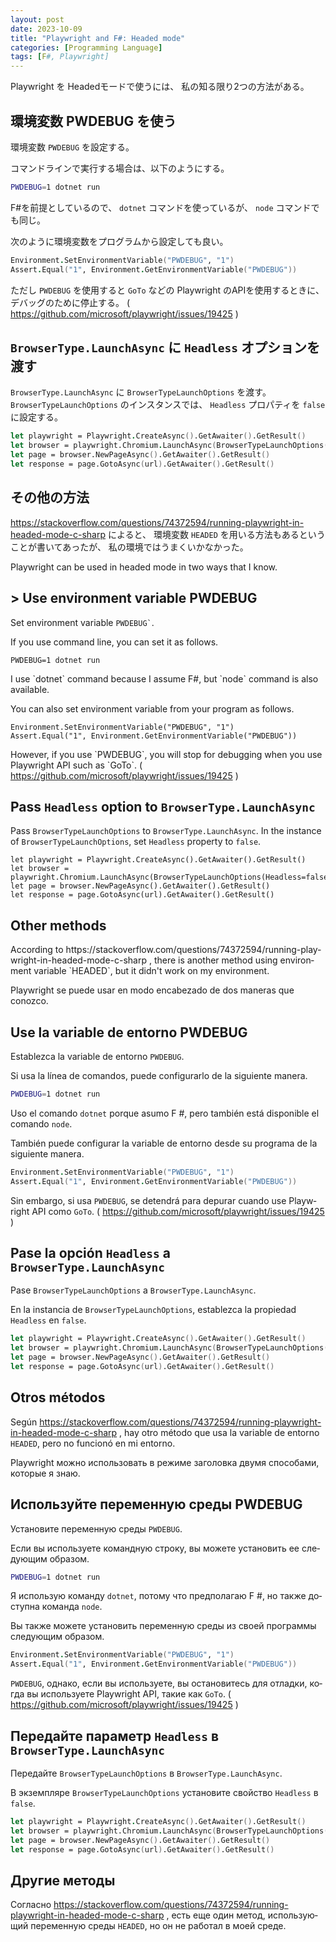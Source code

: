 ```yaml
---
layout: post
date: 2023-10-09
title: "Playwright and F#: Headed mode"
categories: [Programming Language]
tags: [F#, Playwright]
---
```


Playwright を Headedモードで使うには、 私の知る限り2つの方法がある。

## 環境変数 PWDEBUG を使う

環境変数 `PWDEBUG` を設定する。

コマンドラインで実行する場合は、以下のようにする。

```bash
PWDEBUG=1 dotnet run
```

F#を前提としているので、 `dotnet` コマンドを使っているが、 `node` コマンドでも同じ。

次のように環境変数をプログラムから設定しても良い。

```fsharp
Environment.SetEnvironmentVariable("PWDEBUG", "1")
Assert.Equal("1", Environment.GetEnvironmentVariable("PWDEBUG"))
```

ただし `PWDEBUG` を使用すると `GoTo` などの Playwright のAPIを使用するときに、
デバッグのために停止する。
( https://github.com/microsoft/playwright/issues/19425 )

## `BrowserType.LaunchAsync` に `Headless` オプションを渡す

`BrowserType.LaunchAsync` に `BrowserTypeLaunchOptions` を渡す。
`BrowserTypeLaunchOptions` のインスタンスでは、 `Headless` プロパティを `false` に設定する。

```fsharp
let playwright = Playwright.CreateAsync().GetAwaiter().GetResult()
let browser = playwright.Chromium.LaunchAsync(BrowserTypeLaunchOptions(Headless=false)).GetAwaiter().GetResult()
let page = browser.NewPageAsync().GetAwaiter().GetResult()
let response = page.GotoAsync(url).GetAwaiter().GetResult()
```

## その他の方法

https://stackoverflow.com/questions/74372594/running-playwright-in-headed-mode-c-sharp
によると、 環境変数 `HEADED` を用いる方法もあるということが書いてあったが、
私の環境ではうまくいかなかった。

<div lang="en">
<p>Playwright can be used in headed mode in two ways that I know.</p>
<h2>> Use environment variable PWDEBUG</h2
<p>Set environment variable <code>PWDEBUG`</code>.</p>
<p>If you use command line, you can set it as follows.</p>

<pre class="highlight language-bash"><code>PWDEBUG=1 dotnet run</code></pre>

<p>I use `dotnet` command because I assume F#, but `node` command is also available.</p>

<p>You can also set environment variable from your program as follows.</p>

<pre class="highlight language-fsharp"><code>Environment.SetEnvironmentVariable("PWDEBUG", "1")
Assert.Equal("1", Environment.GetEnvironmentVariable("PWDEBUG"))</code></pre>

<p>However, if you use `PWDEBUG`, you will stop for debugging when you use Playwright API such as `GoTo`.
( <a href="https://github.com/microsoft/playwright/issues/19425" rel="nofollow noopener noreferrer">https://github.com/microsoft/playwright/issues/19425</a> )</p>

<h2>Pass <code>Headless</code> option to <code>BrowserType.LaunchAsync</code></h2>

<p>Pass <code>BrowserTypeLaunchOptions</code> to <code>BrowserType.LaunchAsync</code>.
In the instance of <code>BrowserTypeLaunchOptions</code>, set <code>Headless</code> property to <code>false</code>.</p>

<pre class="highlight language-fsharp"><code>let playwright = Playwright.CreateAsync().GetAwaiter().GetResult()
let browser = playwright.Chromium.LaunchAsync(BrowserTypeLaunchOptions(Headless=false)).GetAwaiter().GetResult()
let page = browser.NewPageAsync().GetAwaiter().GetResult()
let response = page.GotoAsync(url).GetAwaiter().GetResult()</code></pre>

<h2>Other methods</h2>

<p>According to https://stackoverflow.com/questions/74372594/running-playwright-in-headed-mode-c-sharp ,
there is another method using environment variable `HEADED`, but it didn't work on my environment.</p>
</div>

<div lang="es">

Playwright se puede usar en modo encabezado de dos maneras que conozco.

## Use la variable de entorno PWDEBUG

Establezca la variable de entorno `PWDEBUG`.

Si usa la línea de comandos, puede configurarlo de la siguiente manera.

```bash
PWDEBUG=1 dotnet run
```

Uso el comando `dotnet` porque asumo F #, pero también está disponible el comando `node`.

También puede configurar la variable de entorno desde su programa de la siguiente manera.

```fsharp
Environment.SetEnvironmentVariable("PWDEBUG", "1")
Assert.Equal("1", Environment.GetEnvironmentVariable("PWDEBUG"))
```

Sin embargo, si usa `PWDEBUG`, se detendrá para depurar cuando use Playwright API como `GoTo`.
( https://github.com/microsoft/playwright/issues/19425 )

## Pase la opción `Headless` a `BrowserType.LaunchAsync`

Pase `BrowserTypeLaunchOptions` a `BrowserType.LaunchAsync`.

En la instancia de `BrowserTypeLaunchOptions`, establezca la propiedad `Headless` en `false`.

```fsharp
let playwright = Playwright.CreateAsync().GetAwaiter().GetResult()
let browser = playwright.Chromium.LaunchAsync(BrowserTypeLaunchOptions(Headless=false)).GetAwaiter().GetResult()
let page = browser.NewPageAsync().GetAwaiter().GetResult()
let response = page.GotoAsync(url).GetAwaiter().GetResult()
```

## Otros métodos

Según https://stackoverflow.com/questions/74372594/running-playwright-in-headed-mode-c-sharp ,
hay otro método que usa la variable de entorno `HEADED`, pero no funcionó en mi entorno.

</div>

<div lang="ru">

Playwright можно использовать в режиме заголовка двумя способами, которые я знаю.

## Используйте переменную среды PWDEBUG

Установите переменную среды `PWDEBUG`.

Если вы используете командную строку, вы можете установить ее следующим образом.

```bash
PWDEBUG=1 dotnet run
```

Я использую команду `dotnet`, потому что предполагаю F #, но также доступна команда `node`.

Вы также можете установить переменную среды из своей программы следующим образом.

```fsharp
Environment.SetEnvironmentVariable("PWDEBUG", "1")
Assert.Equal("1", Environment.GetEnvironmentVariable("PWDEBUG"))
```

`PWDEBUG`, однако, если вы используете, вы остановитесь для отладки, когда вы используете Playwright API, такие как `GoTo`.
( https://github.com/microsoft/playwright/issues/19425 )

## Передайте параметр `Headless` в `BrowserType.LaunchAsync`

Передайте `BrowserTypeLaunchOptions` в `BrowserType.LaunchAsync`.

В экземпляре `BrowserTypeLaunchOptions` установите свойство `Headless` в `false`.

```fsharp
let playwright = Playwright.CreateAsync().GetAwaiter().GetResult()
let browser = playwright.Chromium.LaunchAsync(BrowserTypeLaunchOptions(Headless=false)).GetAwaiter().GetResult()
let page = browser.NewPageAsync().GetAwaiter().GetResult()
let response = page.GotoAsync(url).GetAwaiter().GetResult()
```

## Другие методы

Согласно https://stackoverflow.com/questions/74372594/running-playwright-in-headed-mode-c-sharp ,
есть еще один метод, использующий переменную среды `HEADED`, но он не работал в моей среде.

</div>
